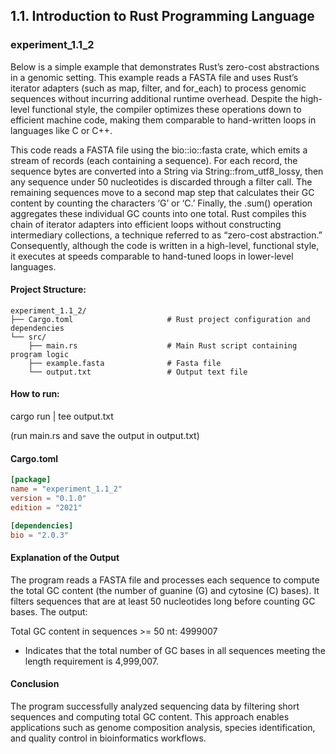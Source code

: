 ## 1.1. Introduction to Rust Programming Language

### experiment_1.1_2

Below is a simple example that demonstrates Rust’s zero-cost abstractions in a genomic setting. This example reads a FASTA file and uses Rust’s iterator adapters (such as map, filter, and for_each) to process genomic sequences without incurring additional runtime overhead. Despite the high-level functional style, the compiler optimizes these operations down to efficient machine code, making them comparable to hand-written loops in languages like C or C++.

This code reads a FASTA file using the bio::io::fasta crate, which emits a stream of records (each containing a sequence). For each record, the sequence bytes are converted into a String via String::from_utf8_lossy, then any sequence under 50 nucleotides is discarded through a filter call. The remaining sequences move to a second map step that calculates their GC content by counting the characters ‘G’ or ‘C.’ Finally, the .sum() operation aggregates these individual GC counts into one total. Rust compiles this chain of iterator adapters into efficient loops without constructing intermediary collections, a technique referred to as “zero-cost abstraction.” Consequently, although the code is written in a high-level, functional style, it executes at speeds comparable to hand-tuned loops in lower-level languages.

#### Project Structure:

```plaintext
experiment_1.1_2/
├── Cargo.toml                     # Rust project configuration and dependencies
└── src/
    ├── main.rs                    # Main Rust script containing program logic
    ├── example.fasta              # Fasta file
    └── output.txt                 # Output text file
 ```

#### How to run:

cargo run | tee output.txt

(run main.rs and save the output in output.txt)
  
#### Cargo.toml

```toml
[package]
name = "experiment_1.1_2"
version = "0.1.0"
edition = "2021"

[dependencies]
bio = "2.0.3"
```
#### Explanation of the Output

The program reads a FASTA file and processes each sequence to compute the total GC content (the number of guanine (G) and cytosine (C) bases). It filters sequences that are at least 50 nucleotides long before counting GC bases. The output:


Total GC content in sequences >= 50 nt: 4999007

* Indicates that the total number of GC bases in all sequences meeting the length requirement is 4,999,007.

#### Conclusion
The program successfully analyzed sequencing data by filtering short sequences and computing total GC content. This approach enables applications such as genome composition analysis, species identification, and quality control in bioinformatics workflows.









